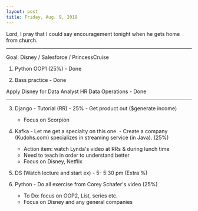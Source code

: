```yaml
---
layout: post
title: Friday, Aug. 9, 2019
---
```


Lord, I pray that I could say encouragement tonight when he gets home from church.
  
-------------------

Goal: Disney / Salesforce / PrincessCruise 

1. Python OOP1 (25%) - Done


2. Bass practice - Done

Apply Disney for Data Analyst HR Data Operations - Done

-------------------

3. Django - Tutorial (RR) - 25% - Get product out ($generate income)
     - Focus on Scorpion
  

4. Kafka - Let me get a specialty on this one. - Create a company (Kudohs.com) specializes in streaming service (in Java). (25%)
     - Action item: watch Lynda's video at RRs & during lunch time
     - Need to teach in order to understand better
     - Focus on Disney, Netflix


5. DS (Watch lecture and start ex) - 5- 5:30 pm (Extra %)


6. Python - Do all exercise from Corey Schafer's video (25%)
     - To Do: focus on OOP2, List, series etc.
     - Focus on Disney and any general companies
